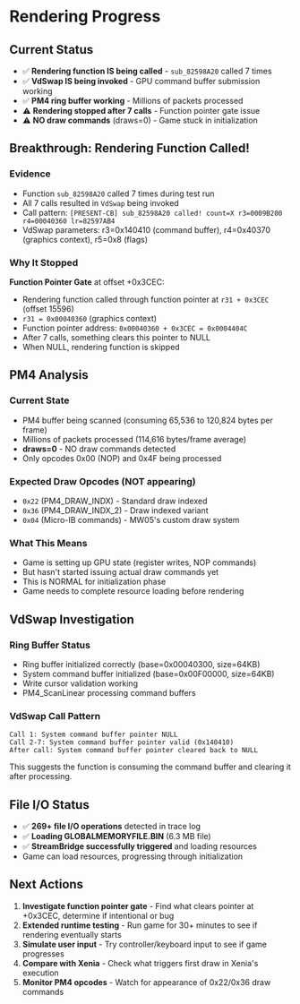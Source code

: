 # Rendering Progress

## Current Status
- ✅ **Rendering function IS being called** - `sub_82598A20` called 7 times
- ✅ **VdSwap IS being invoked** - GPU command buffer submission working
- ✅ **PM4 ring buffer working** - Millions of packets processed
- ⚠️ **Rendering stopped after 7 calls** - Function pointer gate issue
- ⚠️ **NO draw commands** (draws=0) - Game stuck in initialization

## Breakthrough: Rendering Function Called!

### Evidence
- Function `sub_82598A20` called 7 times during test run
- All 7 calls resulted in `VdSwap` being invoked
- Call pattern: `[PRESENT-CB] sub_82598A20 called! count=X r3=0009B200 r4=00040360 lr=82597AB4`
- VdSwap parameters: r3=0x140410 (command buffer), r4=0x40370 (graphics context), r5=0x8 (flags)

### Why It Stopped
**Function Pointer Gate** at offset +0x3CEC:
- Rendering function called through function pointer at `r31 + 0x3CEC` (offset 15596)
- `r31 = 0x00040360` (graphics context)
- Function pointer address: `0x00040360 + 0x3CEC = 0x0004404C`
- After 7 calls, something clears this pointer to NULL
- When NULL, rendering function is skipped

## PM4 Analysis

### Current State
- PM4 buffer being scanned (consuming 65,536 to 120,824 bytes per frame)
- Millions of packets processed (114,616 bytes/frame average)
- **draws=0** - NO draw commands detected
- Only opcodes 0x00 (NOP) and 0x4F being processed

### Expected Draw Opcodes (NOT appearing)
- `0x22` (PM4_DRAW_INDX) - Standard draw indexed
- `0x36` (PM4_DRAW_INDX_2) - Draw indexed variant
- `0x04` (Micro-IB commands) - MW05's custom draw system

### What This Means
- Game is setting up GPU state (register writes, NOP commands)
- But hasn't started issuing actual draw commands yet
- This is NORMAL for initialization phase
- Game needs to complete resource loading before rendering

## VdSwap Investigation

### Ring Buffer Status
- Ring buffer initialized correctly (base=0x00040300, size=64KB)
- System command buffer initialized (base=0x00F00000, size=64KB)
- Write cursor validation working
- PM4_ScanLinear processing command buffers

### VdSwap Call Pattern
```
Call 1: System command buffer pointer NULL
Call 2-7: System command buffer pointer valid (0x140410)
After call: System command buffer pointer cleared back to NULL
```

This suggests the function is consuming the command buffer and clearing it after processing.

## File I/O Status
- ✅ **269+ file I/O operations** detected in trace log
- ✅ **Loading GLOBALMEMORYFILE.BIN** (6.3 MB file)
- ✅ **StreamBridge successfully triggered** and loading resources
- Game can load resources, progressing through initialization

## Next Actions
1. **Investigate function pointer gate** - Find what clears pointer at +0x3CEC, determine if intentional or bug
2. **Extended runtime testing** - Run game for 30+ minutes to see if rendering eventually starts
3. **Simulate user input** - Try controller/keyboard input to see if game progresses
4. **Compare with Xenia** - Check what triggers first draw in Xenia's execution
5. **Monitor PM4 opcodes** - Watch for appearance of 0x22/0x36 draw commands

